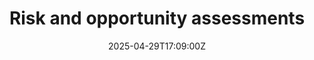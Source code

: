---
title: Risk and opportunity assessments
linkTitle: Risk and opportunity assessments
date: '2025-04-29T17:09:00Z'
weight: 1
description: No content
draft: false
ref: risk-and-opportunity-assessments
---